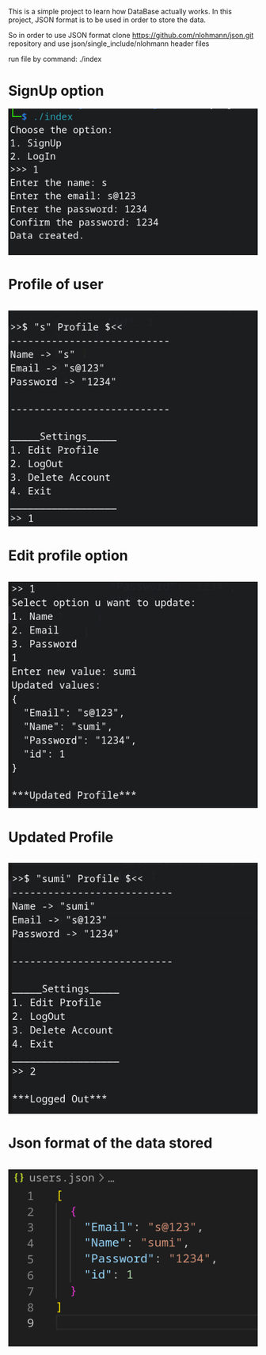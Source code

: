 This is a simple project to learn how DataBase actually works.
In this project, JSON format is to be used in order to store the data.

So in order to use JSON format clone https://github.com/nlohmann/json.git repository and use json/single_include/nlohmann header files

run file by command:
./index
<br>
<h1>SignUp option</h1>
<img src="./ss/scr1.png"/>
<br>
<h1>Profile of user</h1>
<br>
<img src="./ss/scr2.png"/>
<br>
<h1>Edit profile option</h1>
<br>
<img src="./ss/scr3.png"/>
<br>
<h1>Updated Profile</h1>
<br>
<img src="./ss/scr4.png"/>
<br>
<h1>Json format of the data stored</h1>
<br>
<img src="./ss/db.png"/>
<br>

